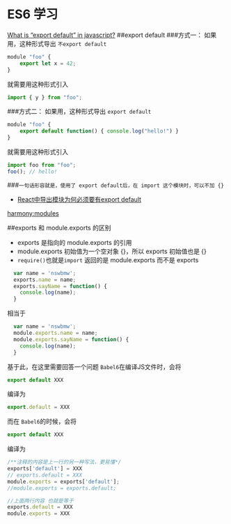 # ES6 学习
[What is “export default” in javascript?](http://stackoverflow.com/questions/21117160/what-is-export-default-in-javascript)
##export default
###方式一：
如果用，这种形式导出 `不export default`
```javascript
module "foo" {
    export let x = 42;
}
```
就需要用这种形式引入
```javascript
import { y } from "foo";
```
###方式二：
如果用，这种形式导出 `export default`
```javascript
module "foo" {
    export default function() { console.log("hello!") }
}
```
就需要用这种形式引入
```javascript
import foo from "foo";
foo(); // hello!
```
###`一句话形容就是，使用了 export default后，在 import 这个模块时，可以不加 {}`

* [React中导出模块为何必须要有export default](http://stackoverflow.com/questions/31852933/why-es6-react-component-works-only-with-export-default)

[harmony:modules](http://wiki.ecmascript.org/doku.php?id=harmony:modules)

##exports 和 module.exports 的区别
* exports 是指向的 module.exports 的引用
* module.exports 初始值为一个空对象 {}，所以 exports 初始值也是 {}
* `require()`也就是`import` 返回的是 module.exports 而不是 exports

```javascript
  var name = 'nswbmw';
  exports.name = name;
  exports.sayName = function() {
    console.log(name);
  }
```
相当于
```javascript
  var name = 'nswbmw';
  module.exports.name = name;
  module.exports.sayName = function() {
    console.log(name);
  }
```

基于此，在这里需要回答一个问题
`Babel6`在编译JS文件时，会将 
```javascript
export default XXX
``` 
编译为
```javascript
export.default = XXX
```
而在 `Babel6`的时候，会将
```javascript
export default XXX
```
编译为
```javascript
/**注释的内容是上一行的另一种写法，更易懂*/
exports['default'] = XXX
// exports.default = XXX
module.exports = exports['default'];
//module.exports = exports.default;

//上面两行内容 也就是等于
exports.default = XXX
module.exports = XXX
```
